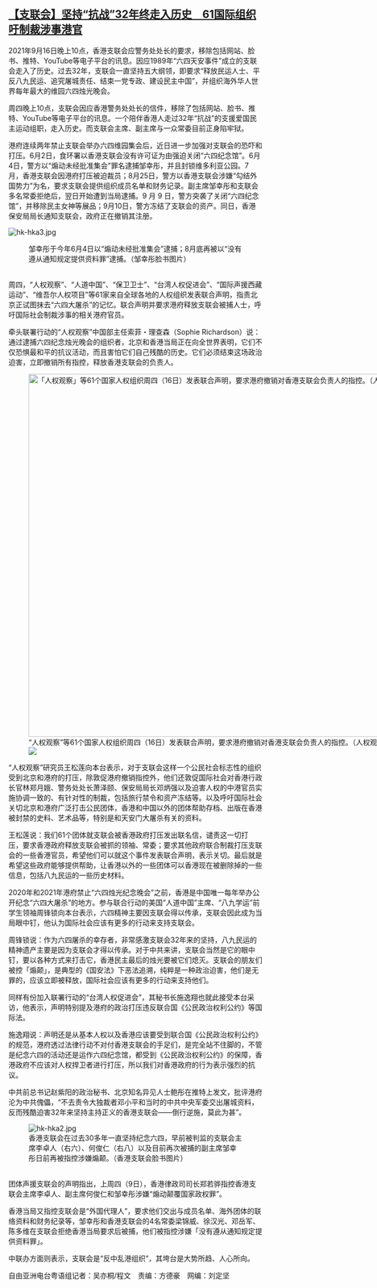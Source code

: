 <!--1631826200000-->
[【支联会】坚持“抗战”32年终走入历史　61国际组织吁制裁涉事港官](https://www.rfa.org/mandarin/yataibaodao/gangtai/cantonese-09162021170132.html)
------

<p></p><p>2021年9月16日晚上10点，香港支联会应警务处处长的要求，移除包括网站、脸书、推特、YouTube等电子平台的讯息。因应1989年“六四天安事件”成立的支联会走入了历史。过去32年，支联会一直坚持五大纲领，即要求“释放民运人士、平反八九民运、追究屠城责任、结束一党专政、建设民主中国”，并组织海外华人世界每年最大的维园六四烛光晚会。</p><p>周四晚上10点，支联会因应香港警务处处长的信件，移除了包括网站、脸书、推特、YouTube等电子平台的讯息。一个陪伴香港人走过32年“抗战”的支援爱国民主运动组职，走入历史。而支联会主席、副主席与一众常委目前正身陷牢狱。</p><p>港府连续两年禁止支联会举办六四维园集会后，近日进一步加强对支联会的恐吓和打压。6月2日，食环署以香港支联会没有许可证为由强迫关闭“六四纪念馆”。6月4日，警方以“煽动未经批准集会”罪名逮捕邹幸彤，并且封锁维多利亚公园。7月，香港支联会因港府打压被迫裁员；8月25日，警方以香港支联会涉嫌“勾结外国势力”为名，要求支联会提供组织成员名单和财务记录。副主席邹幸彤和支联会多名常委拒绝后，翌日开始遭到当局逮捕。9 月 9 日，警方突袭了关闭“六四纪念馆”，并移除民主女神等展品；9月10日，警方冻结了支联会的资产。同日，香港保安局局长通知支联会，政府正在撤销其注册。</p><p><img alt="hk-hka3.jpg" class="image-richtext image-inline" src="https://www.rfa.org/cantonese/news/htm/hk-hka-09162021100242.html/hk-hka3.jpg" title="hk-hka3.jpg"/></p><figure><figcaption>邹幸彤于今年6月4日以“煽动未经批准集会”逮捕；8月底再被以“没有遵从通知规定提供资料罪”逮捕。（邹幸彤脸书图片）<br/><br/></figcaption></figure><p>周四，“人权观察”、“人道中国”、“保卫卫士”、“台湾人权促进会”、“国际声援西藏运动”、“维吾尔人权项目”等61家来自全球各地的人权组织发表联合声明，指责北京正试图抹去“六四大屠杀”的记忆。联合声明并要求港府释放支联会被捕人士，呼吁国际社会制裁涉事的相关港府官员。</p><p>牵头联署行动的“人权观察”中国部主任索菲・理查森（Sophie Richardson）说：通过逮捕六四纪念烛光晚会的组织者，北京和香港当局正在向全世界表明，它们不仅恐惧最和平的抗议活动，而且害怕它们自己残酷的历史。它们必须结束这场政治迫害，立即撤销所有指控，释放香港支联会的负责人。</p><p></p><figure class="image-richtext image-inline captioned" style="width: 1280px;"><img alt="「人权观察」等61个国家人权组织周四（16日）发表联合声明，要求港府撤销对香港支联会负责人的指控。（人权观察官网截图）" height="720" src="https://www.rfa.org/cantonese/news/htm/hk-hka-09162021100242.html/hk-hka-web.jpg/@@images/82e014c3-8a43-4365-abda-62e68d1e5046.jpeg" title="hk-hka-web.jpg" width="1280"/><figcaption class="image-caption">“人权观察”等61个国家人权组织周四（16日）发表联合声明，要求港府撤销对香港支联会负责人的指控。（人权观察官网截图）</figcaption><div id="zoomattribute"><a data-caption="「人权观察」等61个国家人权组织周四（16日）发表联合声明，要求港府撤销对香港支联会负责人的指控。（人权观察官网截图）" data-fancybox="" href="https://www.rfa.org/cantonese/news/htm/hk-hka-09162021100242.html/hk-hka-web.jpg?encoding=simplified" id="single_image" title="「人权观察」等61个国家人权组织周四（16日）发表联合声明，要求港府撤销对香港支联会负责人的指控。（人权观察官网截图）"> <img src="https://www.rfa.org/++plone++rfa-resources/img/icon-zoom.png"/> </a></div></figure><p></p><p>“人权观察”研究员王松莲向本台表示，对于支联会这样一个公民社会标志性的组织受到北京和港府的打压，除敦促港府撤销指控外，他们还敦促国际社会对香港行政长官林郑月娥、警务处处长萧泽颐、保安局局长邓炳强以及迫害人权的中港官员实施协调一致的、有针对性的制裁，包括旅行禁令和资产冻结等。以及呼吁国际社会关切北京和港府广泛打击公民团体，香港和中国以外的团体帮助存档、出版在香港被封禁的史料、艺术品等，特别是和天安门大屠杀有关的资料。</p><p>王松莲说：我们61个团体就支联会被香港政府打压发出联名信，谴责这一切打压，要求香港政府释放支联会被抓的领袖、常委；要求其他政府联合制裁打压支联会的一些香港官员，希望他们可以就这个事件发表联合声明，表示关切。最后就是希望这些政府能够提供帮助，让香港以外的一些团体可以香港现在被删除掉的一些信息，包括八九民运的一些历史材料。</p><p>2020年和2021年港府禁止“六四烛光纪念晚会”之前，香港是中国唯一每年举办公开纪念“六四大屠杀”的地方。参与联合行动的美国“人道中国”主席、“八九学运”前学生领袖周锋锁向本台表示，六四精神主要因支联会得以传承，支联会因此成为当局眼中钉，他认为国际社会应该有更多的行动来支持支联会。</p><p>周锋锁说：作为六四屠杀的幸存者，非常感激支联会32年来的坚持，八九民运的精神遗产主要是因为支联会才得以传承。对于中共来讲，支联会当然是它的眼中钉，要以各种方式来打击它，香港民主最后的烛光要被它们熄灭。支联会的朋友们被控「煽颠」，是典型的《国安法》下恶法追溯，纯粹是一种政治迫害，他们是无罪的，应该立即被释放，国际社会应该有更多的行动来支持他们。</p><p>同样有份加入联署行动的“台湾人权促进会”，其秘书长施逸翔也就此接受本台采访，他表示，声明特别提及港府的政治打压违反联合国《公民政治权利公约》等国际法。</p><p>施逸翔说：声明还是从基本人权以及香港应该要受到联合国《公民政治权利公约》的规范，港府透过法律行动不对付香港支联会的手足们，是完全站不住脚的，不管是纪念六四的活动还是运作六四纪念馆，都受到《公民政治权利公约》的保障，香港政府不应该对人权捍卫者进行打压，所以我们对香港政府的行为表示强烈的抗议。</p><p>中共前总书记赵紫阳的政治秘书、北京知名异见人士鲍彤在推特上发文，批评港府沦为中共傀儡，“不去责令大独裁者邓小平和当时的中共中央军委交出屠城资料，反而残酷迫害32年来坚持主持正义的香港支联会——倒行逆施，莫此为甚”。</p><figure><img alt="hk-hka2.jpg" class="image-richtext image-inline" src="https://www.rfa.org/cantonese/news/htm/hk-hka-09162021100242.html/hk-hka2-1.jpg" title="hk-hka2.jpg"/><figcaption>香港支联会在过去30多年一直坚持纪念六四，早前被判监的支联会主席李卓人（右六）、何俊仁（右八）以及目前再次被捕的副主席邹幸彤日前再被指控涉嫌煽颠。（香港支联会脸书图片）<br/><br/></figcaption></figure><p>团体声援支联会的声明指出，上周四（9日），香港律政司司长郑若骅指控香港支联会主席李卓人、副主席何俊仁和邹幸彤涉嫌“煽动颠覆国家政权罪”。</p><p>香港当局又指控支联会是“外国代理人”，要求他们交出与成员名单、海外团体的联络资料和财务纪录等，邹幸彤和香港支联会的4名常委梁锦威、徐汉光、邓岳军、陈多维在支联会拒绝香港当局要求后被捕，他们被指控涉嫌「没有遵从通知规定提供资料罪」。</p><p>中联办方面则表示，支联会是“反中乱港组织”，其垮台是大势所趋、人心所向。</p><p>自由亚洲电台粤语组记者：吴亦桐/程文　责编：方德豪　网编：刘定坚</p>
